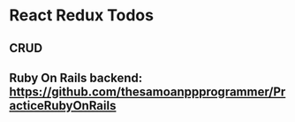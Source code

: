 # React Redux Todos

## CRUD
## Ruby On Rails backend: https://github.com/thesamoanppprogrammer/PracticeRubyOnRails

